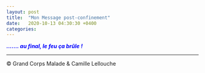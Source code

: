 ```yaml
---
layout: post
title:  "Mon Message post-confinement"
date:   2020-10-13 04:30:30 +0400
categories: 
---
```

<!---

--->


<span style="color: blue">***....... au final, le feu ça brûle !***</span>
<br/>

------
&copy;  Grand Corps Malade & Camille Lellouche
